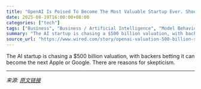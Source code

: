 ```yaml
---
title: "OpenAI Is Poised To Become The Most Valuable Startup Ever. Should It Be?"
date: 2025-08-19T16:00:00+08:00
categories: ["tech"]
tags: ["Business", "Business / Artificial Intelligence", "Model Behavior", "artificial intelligence", "OpenAI", "Sam Altman", "Finance", "Startups", "Venture Capital", "Silicon Valley"]
summary: "The AI startup is chasing a $500 billion valuation, with backers betting it can become the next Apple or Google. There are reasons for skepticism."
source_url: "https://www.wired.com/story/openai-valuation-500-billion-skepticism/"
---
```


The AI startup is chasing a $500 billion valuation, with backers betting it can become the next Apple or Google. There are reasons for skepticism.

---

*来源: [原文链接](https://www.wired.com/story/openai-valuation-500-billion-skepticism/)*
